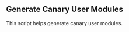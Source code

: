 Generate Canary User Modules
-----------------------------

This script helps generate canary user modules.
